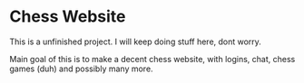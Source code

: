 # Chess Website

This is a unfinished project. I will keep doing stuff here, dont worry.

Main goal of this is to make a decent chess website, with logins, chat, chess games (duh) and possibly many more.
